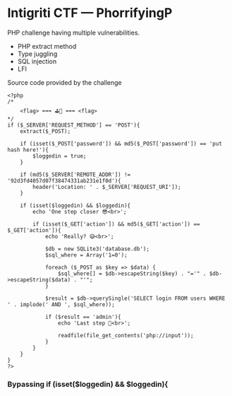 # Intigriti CTF — PhorrifyingP

PHP challenge having multiple vulnerabilities.
  - PHP extract method
  - Type juggling
  - SQL injection
  - LFI 

Source code provided by the challenge

```
<?php
/*
    <flag> ➡➡➡ ⛳🏁 ⬅⬅⬅ <flag>
*/
if ($_SERVER['REQUEST_METHOD'] == 'POST'){
    extract($_POST);

    if (isset($_POST['password']) && md5($_POST['password']) == 'put hash here!'){
        $loggedin = true;
    }

    if (md5($_SERVER['REMOTE_ADDR']) != '92d3fd4057d07f38474331ab231e1f0d'){
        header('Location: ' . $_SERVER['REQUEST_URI']);
    }

    if (isset($loggedin) && $loggedin){
        echo 'One step closer 😎<br>';

        if (isset($_GET['action']) && md5($_GET['action']) == $_GET['action']){
            echo 'Really? 😅<br>';

            $db = new SQLite3('database.db');
            $sql_where = Array('1=0');

            foreach ($_POST as $key => $data) {
                $sql_where[] = $db->escapeString($key) . "='" . $db->escapeString($data) . "'";
            }

            $result = $db->querySingle('SELECT login FROM users WHERE ' . implode(' AND ', $sql_where));

            if ($result == 'admin'){
                echo 'Last step 🤣<br>';

                readfile(file_get_contents('php://input'));
            }
        }
    }
}
?>

```
### Bypassing  if (isset($loggedin) && $loggedin){



